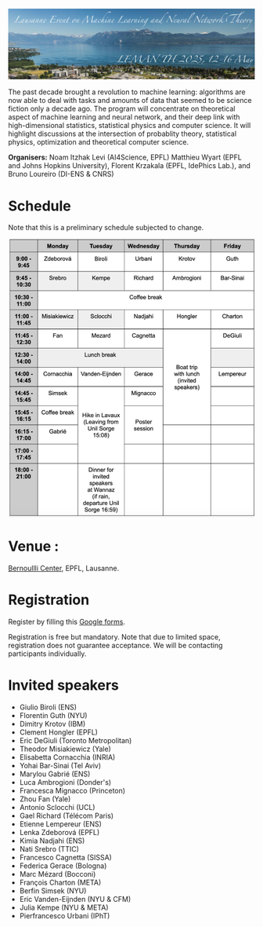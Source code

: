 ![program](lemanTh.jpg)

The past decade brought a revolution to machine learning: algorithms are now able to deal with tasks and amounts of data that seemed to be science fiction only a decade ago. The program will concentrate on theoretical aspect of machine learning and neural network, and their deep link with high-dimensional statistics, statistical physics and computer science. It will highlight discussions at the intersection of probablity theory, statistical physics, optimization and theoretical computer science.

__Organisers:__  Noam Itzhak Levi (AI4Science, EPFL) Matthieu Wyart (EPFL and Johns Hopkins University), Florent Krzakala (EPFL, IdePhics Lab.), and Bruno Loureiro (DI-ENS & CNRS)

# Schedule
Note that this is a preliminary schedule subjected to change.

![schedule](schedule.png)

# Venue :

[Bernoullli Center](https://bernoulli.epfl.ch/), EPFL, Lausanne.

# Registration

Register by filling this [Google forms](https://forms.gle/joyyivJtNdPmckWQA ).

Registration is free but mandatory. Note that due to limited space, registration does not guarantee acceptance. We will be contacting participants individually.

# Invited speakers

- Giulio Biroli (ENS)
- Florentin Guth (NYU)
- Dimitry Krotov (IBM)
- Clement Hongler (EPFL)
- Eric DeGiuli (Toronto Metropolitan)
- Theodor Misiakiewicz (Yale)
- Elisabetta Cornacchia (INRIA)
- Yohai Bar-Sinai (Tel Aviv)
- Marylou Gabrié (ENS)
- Luca Ambrogioni (Donder's)
- Francesca Mignacco (Princeton)
- Zhou Fan (Yale)
- Antonio Sclocchi (UCL)
- Gael Richard (Télécom Paris)
- Etienne Lempereur (ENS)
- Lenka Zdeborová (EPFL)
- Kimia Nadjahi (ENS)
- Nati Srebro (TTIC)
- Francesco Cagnetta (SISSA)
- Federica Gerace (Bologna)
- Marc Mézard (Bocconi)
- François Charton (META)
- Berfin Simsek (NYU)
- Eric Vanden-Eijnden (NYU & CFM)
- Julia Kempe (NYU & META)
- Pierfrancesco Urbani (IPhT)
